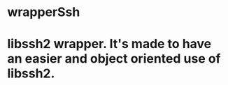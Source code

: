 wrapperSsh
==========

libssh2 wrapper. It's made to have an easier and object oriented use of libssh2. 
==========
